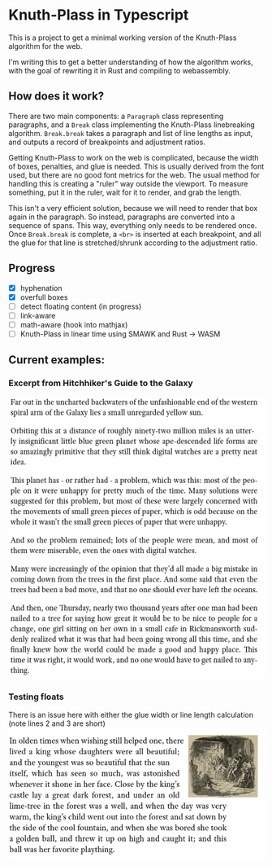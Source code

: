 # Knuth-Plass in Typescript

This is a project to get a minimal working version of the Knuth-Plass algorithm for the web.

I'm writing this to get a better understanding of how the algorithm works, with the goal of rewriting it in Rust and compiling to webassembly.

## How does it work?
There are two main components: a `Paragraph` class representing paragraphs, and a `Break` class implementing the Knuth-Plass linebreaking algorithm. `Break.break` takes a paragraph and list of line lengths as input, and outputs a record of breakpoints and adjustment ratios.

Getting Knuth-Plass to work on the web is complicated, because the width of boxes, penalties, and glue is needed. This is usually derived from the font used, but there are no good font metrics for the web. The usual method for handling this is creating a "ruler" way outside the viewport. To measure something, put it in the ruler, wait for it to render, and grab the length.

This isn't a very efficient solution, because we will need to render that box again in the paragraph. So instead, paragraphs are converted into a sequence of spans. This way, everything only needs to be rendered once. Once `Break.break` is complete, a `<br>` is inserted at each breakpoint, and all the glue for that line is stretched/shrunk according to the adjustment ratio.

## Progress
- [x] hyphenation
- [x] overfull boxes
- [ ] detect floating content (in progress)
- [ ] link-aware
- [ ] math-aware (hook into mathjax)
- [ ] Knuth-Plass in linear time using SMAWK and Rust -> WASM 

## Current examples:

### Excerpt from Hitchhiker's Guide to the Galaxy
![hitchhikers](test1.png?raw=true "Excerpt from Hitchhiker's Guide to the Galaxy")

### Testing floats
There is an issue here with either the glue width or line length calculation (note lines 2 and 3 are short)
![image test](image-test.png?raw=true "Testing floats")
